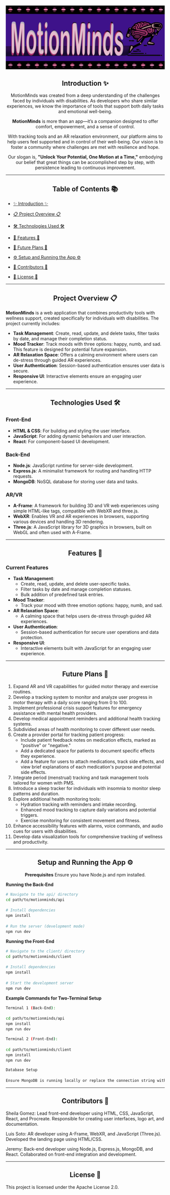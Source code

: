 ![MotionMinds Banner](./realbannersgc.png)

<div align="center">

## Introduction ✨

MotionMinds was created from a deep understanding of the challenges faced by individuals with disabilities. As developers who share similar experiences, we know the importance of tools that support both daily tasks and emotional well-being.

**MotionMinds** is more than an app—it’s a companion designed to offer comfort, empowerment, and a sense of control.

With tracking tools and an AR relaxation environment, our platform aims to help users feel supported and in control of their well-being. Our vision is to foster a community where challenges are met with resilience and hope.

Our slogan is, **"Unlock Your Potential, One Motion at a Time,"** embodying our belief that great things can be accomplished step by step, with persistence leading to continuous improvement.

</div>

---

<div align="center">

## Table of Contents 📚

</div>

- [✨ Introduction ✨](#introduction-)
  
- [📋 Project Overview 📋](#project-overview-)
  
- [🛠 Technologies Used 🛠](#technologies-used-)
  
- [🚀 Features 🚀](#features-)
  
- [🔮 Future Plans 🔮](#future-plans-)
  
- [⚙️ Setup and Running the App ⚙️](#setup-and-running-the-app-)
  
- [👥 Contributors 👥](#contributors-)
  
- [📜 License 📜](#license-)

---

<div align="center">

## Project Overview 📋

</div>

**MotionMinds** is a web application that combines productivity tools with wellness support, created specifically for individuals with disabilities. The project currently includes:

- **Task Management**: Create, read, update, and delete tasks, filter tasks by date, and manage their completion status.
- **Mood Tracker**: Track moods with three options: happy, numb, and sad. This feature is designed for potential future expansion.
- **AR Relaxation Space**: Offers a calming environment where users can de-stress through guided AR experiences.
- **User Authentication**: Session-based authentication ensures user data is secure.
- **Responsive UI**: Interactive elements ensure an engaging user experience.

---

<div align="center">

## Technologies Used 🛠

</div>

### **Front-End**
- **HTML & CSS**: For building and styling the user interface.
- **JavaScript**: For adding dynamic behaviors and user interaction.
- **React**: For component-based UI development.

### **Back-End**
- **Node.js**: JavaScript runtime for server-side development.
- **Express.js**: A minimalist framework for routing and handling HTTP requests.
- **MongoDB**: NoSQL database for storing user data and tasks.

### **AR/VR**
- **A-Frame**: A framework for building 3D and VR web experiences using simple HTML-like tags, compatible with WebXR and three.js.
- **WebXR**: Enables VR and AR experiences in browsers, supporting various devices and handling 3D rendering.
- **Three.js**: A JavaScript library for 3D graphics in browsers, built on WebGL and often used with A-Frame.

---

<div align="center">

## Features 🚀

</div>

### **Current Features**
- **Task Management**: 
  - Create, read, update, and delete user-specific tasks.
  - Filter tasks by date and manage completion statuses.
  - Bulk addition of predefined task entries.
- **Mood Tracker**: 
  - Track your mood with three emotion options: happy, numb, and sad.
- **AR Relaxation Space**: 
  - A calming space that helps users de-stress through guided AR experiences.
- **User Authentication**: 
  - Session-based authentication for secure user operations and data protection.
- **Responsive UI**: 
  - Interactive elements built with JavaScript for an engaging user experience.

---

<div align="center">

## Future Plans 🔮

</div>

1. Expand AR and VR capabilities for guided motor therapy and exercise routines.
2. Develop a tracking system to monitor and analyze user progress in motor therapy with a daily score ranging from 0 to 100.
3. Implement professional crisis support features for emergency assistance with mental health providers.
4. Develop medical appointment reminders and additional health tracking systems.
5. Subdivided areas of health monitoring to cover different user needs.
6. Create a provider portal for tracking patient progress:
   - Include patient feedback notes on medication effects, marked as "positive" or "negative."
   - Add a dedicated space for patients to document specific effects they experience.
   - Add a feature for users to attach medications, track side effects, and view brief explanations of each medication's purpose and potential side effects.
7. Integrate period (menstrual) tracking and task management tools tailored for women with PMS.
8. Introduce a sleep tracker for individuals with insomnia to monitor sleep patterns and duration.
9. Explore additional health monitoring tools:
   - Hydration tracking with reminders and intake recording.
   - Enhanced mood tracking to capture daily variations and potential triggers.
   - Exercise monitoring for consistent movement and fitness.
10. Enhance accessibility features with alarms, voice commands, and audio cues for users with disabilities.
11. Develop data visualization tools for comprehensive tracking of wellness and productivity.

---

<div align="center">

## Setup and Running the App ⚙️



**Prerequisites**
Ensure you have Node.js and npm installed.

</div>

**Running the Back-End**

```bash
# Navigate to the api/ directory
cd path/to/motionminds/api

# Install dependencies
npm install

# Run the server (development mode)
npm run dev
```

**Running the Front-End**

```bash
# Navigate to the client/ directory
cd path/to/motionminds/client

# Install dependencies
npm install

# Start the development server
npm run dev
```

**Example Commands for Two-Terminal Setup**

```bash
Terminal 1 (Back-End):

cd path/to/motionminds/api
npm install
npm run dev
```
```bash
Terminal 2 (Front-End):

cd path/to/motionminds/client
npm install
npm run dev
```
```bash
Database Setup

Ensure MongoDB is running locally or replace the connection string with a cloud-based MongoDB URI in the config.js file.

```
---

<div align="center">
  
## Contributors 👥

</div>Sheila Gomez: Lead front-end developer using HTML, CSS, JavaScript, React, and Procreate. Responsible for creating user interfaces, logo art, and documentation.

Luis Soto: AR developer using A-Frame, WebXR, and JavaScript (Three.js). Developed the landing page using HTML/CSS.

Jeremy: Back-end developer using Node.js, Express.js, MongoDB, and React. Collaborated on front-end integration and development.



---

<div align="center">
  
  ## License 📜

</div>

This project is licensed under the Apache License 2.0.
